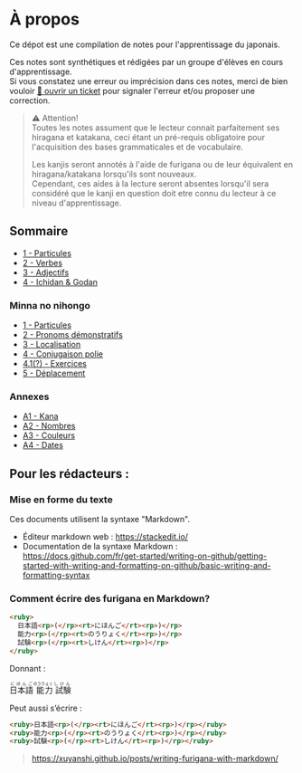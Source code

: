 # À propos
Ce dépot est une compilation de notes pour l'apprentissage du japonais.

Ces notes sont synthétiques et rédigées par un groupe d'élèves en cours d'apprentissage.  
Si vous constatez une erreur ou imprécision dans ces notes, merci de bien vouloir [📄 ouvrir un ticket](https://github.com/SirMcPotato/ALJ-Synthese-minna-no-nihongo-FR/issues) pour signaler l'erreur et/ou proposer une correction.


> ⚠ Attention!  
> Toutes les notes assument que le lecteur connait parfaitement ses hiragana et katakana, ceci étant un pré-requis obligatoire pour l'acquisition des bases grammaticales et de vocabulaire.
>
> Les kanjis seront annotés à l'aide de furigana ou de leur équivalent en hiragana/katakana lorsqu'ils sont nouveaux.  
> Cependant, ces aides à la lecture seront absentes lorsqu'il sera considéré que le kanji en question doit etre connu du lecteur à ce niveau d'apprentissage.

## Sommaire
- [1 - Particules](<./1 - Particules.md>)
- [2 - Verbes](<./2 - Verbes.md>)
- [3 - Adjectifs](<./3 - Adjectifs.md>)
- [4 - Ichidan & Godan](<./4 - Ichidan & Godan.md>)

### Minna no nihongo
- [1 - Particules](<./Minna no nihongo/1 - Particules.md>)
- [2 - Pronoms démonstratifs](<./Minna no nihongo/2 - Pronoms demonstratifs.md>)
- [3 - Localisation](<./Minna no nihongo/3 - Localisation.md>)
- [4 - Conjugaison polie](<./Minna no nihongo/4 - Conjugaison polie.md>)
- [4.1(?) - Exercices](<./Minna no nihongo/4.1 - Exercices.md>)
- [5 - Déplacement](<./Minna no nihongo/5 - Deplacement.md>)

### Annexes
- [A1 - Kana](<./Annexes/A1 - Kana.md>)
- [A2 - Nombres](<./Annexes/A2 - Nombres.md>)
- [A3 - Couleurs](<./Annexes/A3 - Couleurs.md>)
- [A4 - Dates](<./Annexes/A4 - Dates.md>)

## Pour les rédacteurs :

### Mise en forme du texte

Ces documents utilisent la syntaxe "Markdown".

- Éditeur markdown web : https://stackedit.io/
- Documentation de la syntaxe Markdown : https://docs.github.com/fr/get-started/writing-on-github/getting-started-with-writing-and-formatting-on-github/basic-writing-and-formatting-syntax

### Comment écrire des furigana en Markdown?

```html
<ruby>
  日本語<rp>(</rp><rt>にほんご</rt><rp>)</rp>
  能力<rp>(</rp><rt>のうりょく</rt><rp>)</rp>
  試験<rp>(</rp><rt>しけん</rt><rp>)</rp>
</ruby>
```

Donnant :

<ruby>
  日本語<rp>(</rp><rt>にほんご</rt><rp>)</rp>
  能力<rp>(</rp><rt>のうりょく</rt><rp>)</rp>
  試験<rp>(</rp><rt>しけん</rt><rp>)</rp>
</ruby>

Peut aussi s’écrire :

```html
<ruby>日本語<rp>(</rp><rt>にほんご</rt><rp>)</rp></ruby>
<ruby>能力<rp>(</rp><rt>のうりょく</rt><rp>)</rp></ruby>
<ruby>試験<rp>(</rp><rt>しけん</rt><rp>)</rp></ruby>
```

> https://xuyanshi.github.io/posts/writing-furigana-with-markdown/
